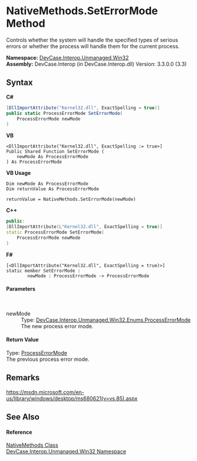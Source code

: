 # NativeMethods.SetErrorMode Method 
 

Controls whether the system will handle the specified types of serious errors or whether the process will handle them for the current process.

**Namespace:**&nbsp;<a href="N_DevCase_Interop_Unmanaged_Win32">DevCase.Interop.Unmanaged.Win32</a><br />**Assembly:**&nbsp;DevCase.Interop (in DevCase.Interop.dll) Version: 3.3.0.0 (3.3)

## Syntax

**C#**<br />
``` C#
[DllImportAttribute("Kernel32.dll", ExactSpelling = true)]
public static ProcessErrorMode SetErrorMode(
	ProcessErrorMode newMode
)
```

**VB**<br />
``` VB
<DllImportAttribute("Kernel32.dll", ExactSpelling := true>]
Public Shared Function SetErrorMode ( 
	newMode As ProcessErrorMode
) As ProcessErrorMode
```

**VB Usage**<br />
``` VB Usage
Dim newMode As ProcessErrorMode
Dim returnValue As ProcessErrorMode

returnValue = NativeMethods.SetErrorMode(newMode)
```

**C++**<br />
``` C++
public:
[DllImportAttribute(L"Kernel32.dll", ExactSpelling = true)]
static ProcessErrorMode SetErrorMode(
	ProcessErrorMode newMode
)
```

**F#**<br />
``` F#
[<DllImportAttribute("Kernel32.dll", ExactSpelling = true)>]
static member SetErrorMode : 
        newMode : ProcessErrorMode -> ProcessErrorMode 

```


#### Parameters
&nbsp;<dl><dt>newMode</dt><dd>Type: <a href="T_DevCase_Interop_Unmanaged_Win32_Enums_ProcessErrorMode">DevCase.Interop.Unmanaged.Win32.Enums.ProcessErrorMode</a><br />The new process error mode.</dd></dl>

#### Return Value
Type: <a href="T_DevCase_Interop_Unmanaged_Win32_Enums_ProcessErrorMode">ProcessErrorMode</a><br />The previous process error mode.

## Remarks
<a href="https://msdn.microsoft.com/en-us/library/windows/desktop/ms680621(v=vs.85).aspx" target="_blank">https://msdn.microsoft.com/en-us/library/windows/desktop/ms680621(v=vs.85).aspx</a>

## See Also


#### Reference
<a href="T_DevCase_Interop_Unmanaged_Win32_NativeMethods">NativeMethods Class</a><br /><a href="N_DevCase_Interop_Unmanaged_Win32">DevCase.Interop.Unmanaged.Win32 Namespace</a><br />